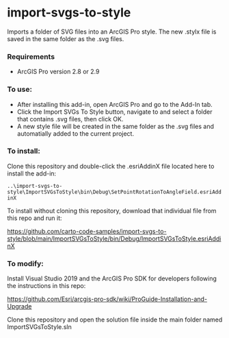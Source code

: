 # import-svgs-to-style
Imports a folder of SVG files into an ArcGIS Pro style. The new .stylx file is saved in the same folder as the .svg files. 

### Requirements
- ArcGIS Pro version 2.8 or 2.9

### To use:
- After installing this add-in, open ArcGIS Pro and go to the Add-In tab. 
- Click the Import SVGs To Style button, navigate to and select a folder that contains .svg files, then click OK. 
- A new style file will be created in the same folder as the .svg files and automatially added to the current project. 

### To install:
Clone this repository and double-click the .esriAddinX file located here to install the add-in:

`..\import-svgs-to-style\ImportSVGsToStyle\bin\Debug\SetPointRotationToAngleField.esriAddinX`

To install without cloning this repository, download that individual file from this repo and run it:

https://github.com/carto-code-samples/import-svgs-to-style/blob/main/ImportSVGsToStyle/bin/Debug/ImportSVGsToStyle.esriAddinX

### To modify:
Install Visual Studio 2019 and the ArcGIS Pro SDK for developers following the instructions in this repo:

https://github.com/Esri/arcgis-pro-sdk/wiki/ProGuide-Installation-and-Upgrade

Clone this repository and open the solution file inside the main folder named ImportSVGsToStyle.sln
